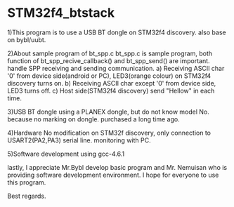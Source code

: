 STM32f4_btstack
===============
1)This program is to use a USB BT dongle on STM32f4 discovery.
  also base on bybl/uubt.

2)About sample program of bt_spp.c
  bt_spp.c is sample program, both function of bt_spp_recive_callback() and  bt_spp_send() are important.
  handle SPP receiving and sending communication.
  <Receiving>
  a) Receiving ASCII char '0' from device side(android or PC), LED3(orange colour) on STM32f4 discovery turns on.
  b) Receiving ASCII char except '0' from device side, LED3 turns off.
  <Sending>
  c) Host side(STM32f4 discovery) send "Hellow" in each time.

3)USB BT dongle
   using a PLANEX dongle, but do not know model No. because no marking on dongle.
   purchased a long time ago.

4)Hardware
  No modification on STM32f discovery, only connection to USART2(PA2,PA3) serial line.
  monitoring with PC.

5)Software development
  using gcc-4.6.1 

lastly, I appreciate Mr.Bybl develop basic program and Mr. Nemuisan who is providing software development environment. 
I hope for everyone to use this program.

Best regards.
